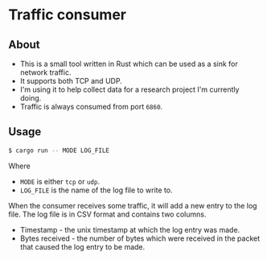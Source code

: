 # Traffic consumer

## About

+ This is a small tool written in Rust which can be used as a sink for network traffic.
+ It supports both TCP and UDP.
+ I'm using it to help collect data for a research project I'm currently doing.
+ Traffic is always consumed from port `6860`.

## Usage

```bash
$ cargo run -- MODE LOG_FILE
```

Where

+ `MODE` is either `tcp` or `udp`.
+ `LOG_FILE` is the name of the log file to write to.

When the consumer receives some traffic, it will add a new entry to the log file. The log file is in CSV format and contains two columns.

+ Timestamp - the unix timestamp at which the log entry was made.
+ Bytes received - the number of bytes which were received in the packet that caused the log entry to be made.
